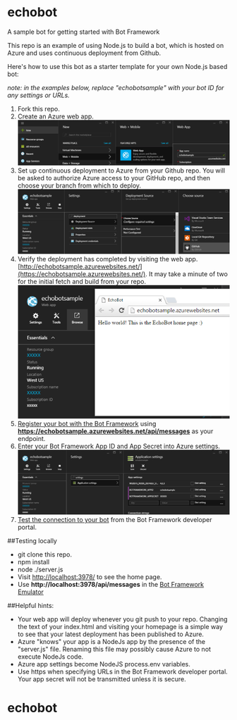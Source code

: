 # echobot
A sample bot for getting started with Bot Framework

This repo is an example of using Node.js to build a bot, which is hosted on Azure and uses continuous deployment from Github.

Here's how to use this bot as a starter template for your own Node.js based bot:

*note: in the examples below, replace "echobotsample" with your bot ID for any settings or URLs.*

1. Fork this repo.
2. Create an Azure web app.
![](images/azure-create-webapp.png?raw=true)
3. Set up continuous deployment to Azure from your Github repo. You will be asked to authorize Azure access to your GitHub repo, and then choose your branch from which to deploy.
![](images/azure-deployment.png?raw=true)
4. Verify the deployment has completed by visiting the web app. [http://echobotsample.azurewebsites.net/](https://echobotsample.azurewebsites.net/). It may take a minute of two for the initial fetch and build from your repo.
![](images/azure-browse.png?raw=true)
5. [Register your bot with the Bot Framework](http://docs.botframework.com/connector/getstarted/#registering-your-bot-with-the-microsoft-bot-framework) using **https://echobotsample.azurewebsites.net/api/messages** as your endpoint.
6. Enter your Bot Framework App ID and App Secret into Azure settings.
![](images/azure-secrets.png?raw=true)
7. [Test the connection to your bot](http://docs.botframework.com/connector/getstarted/#testing-the-connection-to-your-bot) from the Bot Framework developer portal.

##Testing locally
* git clone this repo.
* npm install
* node ./server.js
* Visit [http://localhost:3978/](http://localhost:3978/) to see the home page.
* Use **http://localhost:3978/api/messages** in the [Bot Framework Emulator](http://docs.botframework.com/connector/tools/bot-framework-emulator/#navtitle)
   
##Helpful hints:
* Your web app will deploy whenever you git push to your repo. Changing the text of your index.html and visiting your homepage is a simple way to see that your latest deployment has been published to Azure.
* Azure "knows" your app is a NodeJs app by the presence of the "server.js" file. Renaming this file may possibly cause Azure to not execute NodeJs code.
* Azure app settings become NodeJS process.env variables.
* Use https when specifying URLs in the Bot Framework developer portal. Your app secret will not be transmitted unless it is secure.
# echobot
